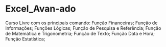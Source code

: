# Excel_Avan-ado
Curso Livre com os principais comando:
Função Financeiras;
Função de Informações;
Funções Lógicas;
Função de Pesquisa e Referência;
Função de Matemática e Trigonometria;
Função de Texto;
Função Data e Hora;
Função Estatística;
